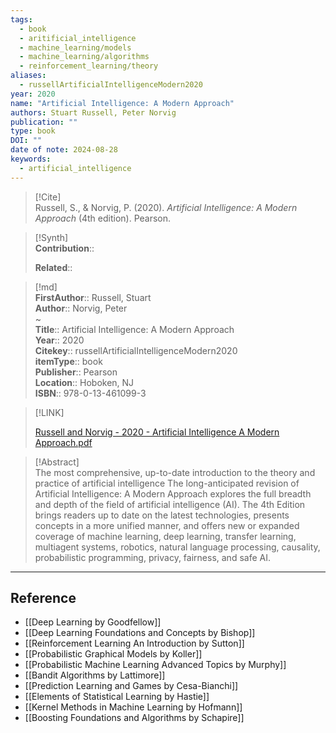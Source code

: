 ```yaml
---
tags:
  - book
  - aritificial_intelligence
  - machine_learning/models
  - machine_learning/algorithms
  - reinforcement_learning/theory
aliases:
  - russellArtificialIntelligenceModern2020
year: 2020
name: "Artificial Intelligence: A Modern Approach"
authors: Stuart Russell, Peter Norvig
publication: ""
type: book
DOI: ""
date of note: 2024-08-28
keywords:
  - artificial_intelligence
---
```


> [!Cite]  
> Russell, S., & Norvig, P. (2020). _Artificial Intelligence: A Modern Approach_ (4th edition). Pearson.

>[!Synth]  
>**Contribution**::  
>  
>**Related**::   
>  
  
>[!md]  
> **FirstAuthor**:: Russell, Stuart  
> **Author**:: Norvig, Peter  
~  
> **Title**:: Artificial Intelligence: A Modern Approach  
> **Year**:: 2020  
> **Citekey**:: russellArtificialIntelligenceModern2020  
> **itemType**:: book  
> **Publisher**:: Pearson  
> **Location**:: Hoboken, NJ  
> **ISBN**:: 978-0-13-461099-3  

> [!LINK]  
> 
> [Russell and Norvig - 2020 - Artificial Intelligence A Modern Approach.pdf](file:///home/lukexie/Documents/Papers/storage/V7BFLJUF/Russell%20and%20Norvig%20-%202020%20-%20Artificial%20Intelligence%20A%20Modern%20Approach.pdf) 
>  

> [!Abstract]  
> The most comprehensive, up-to-date introduction to the theory and practice of artificial intelligence The long-anticipated revision of Artificial Intelligence: A Modern Approach explores the full breadth and depth of the field of artificial intelligence (AI). The 4th Edition brings readers up to date on the latest technologies, presents concepts in a more unified manner, and offers new or expanded coverage of machine learning, deep learning, transfer learning, multiagent systems, robotics, natural language processing, causality, probabilistic programming, privacy, fairness, and safe AI.  

-----
## Reference
  

- [[Deep Learning by Goodfellow]]
- [[Deep Learning Foundations and Concepts by Bishop]]
- [[Reinforcement Learning An Introduction by Sutton]]
- [[Probabilistic Graphical Models by Koller]]
- [[Probabilistic Machine Learning Advanced Topics by Murphy]]
- [[Bandit Algorithms by Lattimore]]
- [[Prediction Learning and Games by Cesa-Bianchi]]
- [[Elements of Statistical Learning by Hastie]]
- [[Kernel Methods in Machine Learning by Hofmann]]
- [[Boosting Foundations and Algorithms by Schapire]]
